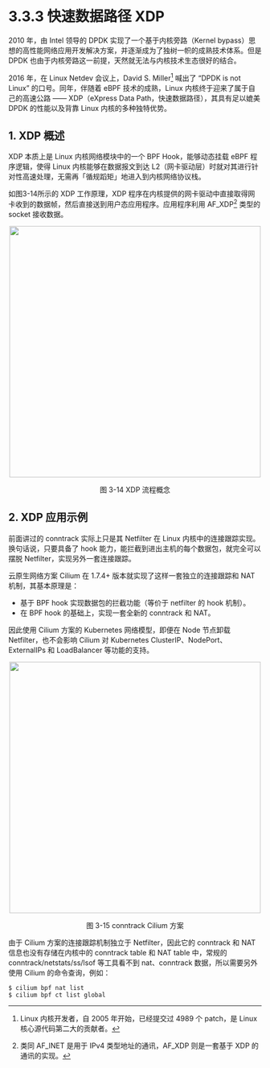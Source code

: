 # 3.3.3 快速数据路径 XDP

2010 年，由 Intel 领导的 DPDK 实现了一个基于内核旁路（Kernel bypass）思想的高性能网络应用开发解决方案，并逐渐成为了独树一帜的成熟技术体系。但是 DPDK 也由于内核旁路这一前提，天然就无法与内核技术生态很好的结合。

2016 年，在 Linux Netdev 会议上，David S. Miller[^1] 喊出了 “DPDK is not Linux” 的口号。同年，伴随着 eBPF 技术的成熟，Linux 内核终于迎来了属于自己的高速公路 —— XDP（eXpress Data Path，快速数据路径），其具有足以媲美 DPDK 的性能以及背靠 Linux 内核的多种独特优势。

## 1. XDP 概述

XDP 本质上是 Linux 内核网络模块中的一个 BPF Hook，能够动态挂载 eBPF 程序逻辑，使得 Linux 内核能够在数据报文到达 L2（网卡驱动层）时就对其进行针对性高速处理，无需再「循规蹈矩」地进入到内核网络协议栈。

如图3-14所示的 XDP 工作原理，XDP 程序在内核提供的网卡驱动中直接取得网卡收到的数据帧，然后直接送到用户态应用程序。应用程序利用 AF_XDP[^2] 类型的 socket 接收数据。

<div  align="center">
	<img src="../assets/XDP.svg" width = "500"  align=center />
	<p>图 3-14 XDP 流程概念</p>
</div>

## 2. XDP 应用示例

前面讲过的 conntrack 实际上只是其 Netfilter 在 Linux 内核中的连接跟踪实现。换句话说，只要具备了 hook 能力，能拦截到进出主机的每个数据包，就完全可以摆脱 Netfilter，实现另外一套连接跟踪。

云原生网络方案 Cilium 在 1.7.4+ 版本就实现了这样一套独立的连接跟踪和 NAT 机制，其基本原理是：

- 基于 BPF hook 实现数据包的拦截功能（等价于 netfilter 的 hook 机制）。
- 在 BPF hook 的基础上，实现一套全新的 conntrack 和 NAT。

因此使用 Cilium 方案的 Kubernetes 网络模型，即便在 Node 节点卸载 Netfilter，也不会影响 Cilium 对 Kubernetes ClusterIP、NodePort、ExternalIPs 和 LoadBalancer 等功能的支持。

<div  align="center">
	<img src="../assets/cilium.svg" width = "500"  align=center />
	<p>图 3-15 conntrack Cilium 方案</p>
</div>

由于 Cilium 方案的连接跟踪机制独立于 Netfilter，因此它的 conntrack 和 NAT 信息也没有存储在内核中的 conntrack table 和 NAT table 中，常规的 conntrack/netstats/ss/lsof 等工具看不到 nat、conntrack 数据，所以需要另外使用 Cilium 的命令查询，例如：

```
$ cilium bpf nat list
$ cilium bpf ct list global
```

[^1]: Linux 内核开发者，自 2005 年开始，已经提交过 4989 个 patch，是 Linux 核心源代码第二大的贡献者。
[^2]: 类同 AF_INET 是用于 IPv4 类型地址的通讯，AF_XDP 则是一套基于 XDP 的通讯的实现。

